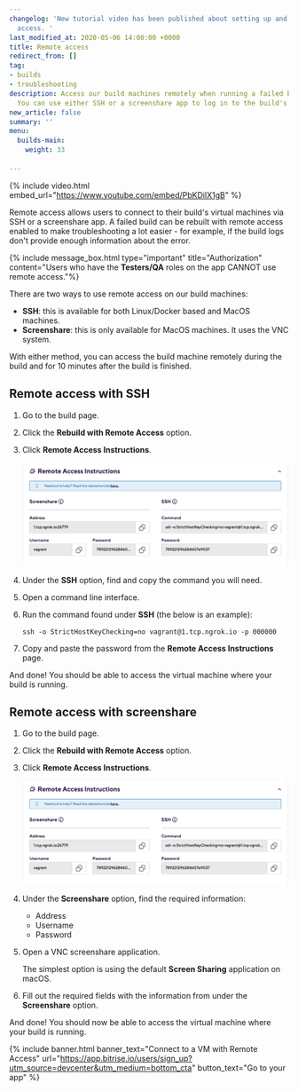 ```yaml
---
changelog: 'New tutorial video has been published about setting up and using remote
  access. '
last_modified_at: 2020-05-06 14:00:00 +0000
title: Remote access
redirect_from: []
tag:
- builds
- troubleshooting
description: Access our build machines remotely when running a failed build again.
  You can use either SSH or a screenshare app to log in to the build's virtual machine.
new_article: false
summary: ''
menu:
  builds-main:
    weight: 33

---
```

{% include video.html embed_url="https://www.youtube.com/embed/PbKDilX1gB" %}

Remote access allows users to connect to their build's virtual machines via SSH or a screenshare app. A failed build can be rebuilt with remote access enabled to make troubleshooting a lot easier - for example, if the build logs don't provide enough information about the error.

{% include message_box.html type="important" title="Authorization" content="Users who have the **Testers/QA** roles on the app CANNOT use remote access."%}

There are two ways to use remote access on our build machines:

* **SSH**: this is available for both Linux/Docker based and MacOS machines.
* **Screenshare**: this is only available for MacOS machines. It uses the VNC system.

With either method, you can access the build machine remotely during the build and for 10 minutes after the build is finished.

## Remote access with SSH

1. Go to the build page.
2. Click the **Rebuild with Remote Access** option.
3. Click **Remote Access Instructions**.

   ![](/img/remote-access-instructions.png)
4. Under the **SSH** option, find and copy the command you will need.
5. Open a command line interface.
6. Run the command found under **SSH** (the below is an example):

       ssh -o StrictHostKeyChecking=no vagrant@1.tcp.ngrok.io -p 000000
7. Copy and paste the password from the **Remote Access Instructions** page.

And done! You should be able to access the virtual machine where your build is running.

## Remote access with screenshare

1. Go to the build page.
2. Click the **Rebuild with Remote Access** option.
3. Click **Remote Access Instructions**.

   ![](/img/remote-access-instructions.png)
4. Under the **Screenshare** option, find the required information:
   * Address
   * Username
   * Password
5. Open a VNC screenshare application.

   The simplest option is using the default **Screen Sharing** application on macOS.
6. Fill out the required fields with the information from under the **Screenshare** option.

And done! You should now be able to access the virtual machine where your build is running.

{% include banner.html banner_text="Connect to a VM with Remote Access" url="https://app.bitrise.io/users/sign_up?utm_source=devcenter&utm_medium=bottom_cta" button_text="Go to your app" %}